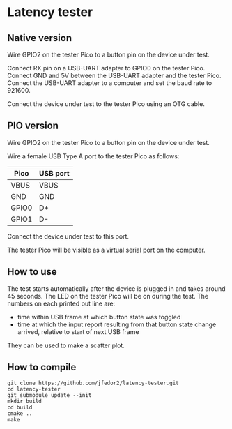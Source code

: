# Latency tester

## Native version

Wire GPIO2 on the tester Pico to a button pin on the device under test.

Connect RX pin on a USB-UART adapter to GPIO0 on the tester Pico. Connect GND and 5V between the USB-UART adapter and the tester Pico. Connect the USB-UART adapter to a computer and set the baud rate to 921600. 

Connect the device under test to the tester Pico using an OTG cable.

## PIO version

Wire GPIO2 on the tester Pico to a button pin on the device under test.

Wire a female USB Type A port to the tester Pico as follows:

| Pico | USB port |
| ---- | -------- |
| VBUS | VBUS |
| GND | GND |
| GPIO0 | D+ |
| GPIO1 | D- |

Connect the device under test to this port.

The tester Pico will be visible as a virtual serial port on the computer.

## How to use

The test starts automatically after the device is plugged in and takes around 45 seconds. The LED on the tester Pico will be on during the test. The numbers on each printed out line are:

* time within USB frame at which button state was toggled
* time at which the input report resulting from that button state change arrived, relative to start of next USB frame

They can be used to make a scatter plot.

## How to compile
```
git clone https://github.com/jfedor2/latency-tester.git
cd latency-tester
git submodule update --init
mkdir build
cd build
cmake ..
make
```
